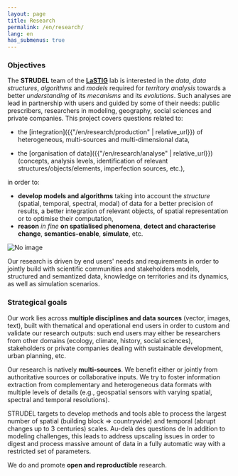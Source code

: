 ```yaml
---
layout: page
title: Research
permalink: /en/research/
lang: en
has_submenus: true
---
```


### Objectives
The **STRUDEL** team of the **[LaSTIG](https://umr-lastig.fr)** lab is interested in the *data*, *data structures*, *algorithms* and *models* required for *territory analysis* towards a better *understanding* of its *mecanisms* and its *evolutions*. Such analyses are lead in partnership with users and guided by some of their needs: public prescribers, researchers in modeling, geography, social sciences and private companies. This project covers questions related to:

- the [integration]({{"/en/research/production" | relative_url}}) of heterogeneous, multi-sources and multi-dimensional data,

- the [organisation of data]({{"/en/research/analyse" | relative_url}}) (concepts, analysis levels, identification of relevant structures/objects/elements, imperfection sources, etc.),

in order to:
- **develop models and algorithms** taking into account the *structure* (spatial, temporal, spectral, modal) of data for a better precision of results, a better integration of relevant objects, of spatial representation or to optimise their computation,
- **reason** *in fine* **on spatialised phenomena**, **detect and characterise change**,  **semantics-enable**, **simulate**, etc.

<img src="https://www.umr-lastig.fr/strudel/assets/images/graphical_abstract_en.png" alt="No image"/>

Our research is driven by end users' needs and requirements in order to jointly build with scientific communities and stakeholders models, structured and semantized data, knowledge on territories and its dynamics, as well as simulation scenarios.

### Strategical goals
Our work lies across **multiple disciplines and data sources** (vector, images, text), built with thematical and operational end users in order to custom and validate our research outputs:
such end users may either be researchers from other domains (ecology, climate, history, social sciences), stakeholders or private companies dealing with sustainable development, urban planning, etc.

Our research is natively **multi-sources**. We benefit either or jointly from authoritative sources or collaborative inputs. We try to foster information extraction from complementary and heterogeneous data formats with multiple levels of details (e.g., geospatial sensors with varying spatial, spectral and temporal resolutions).

STRUDEL targets to develop methods and tools able to process the largest number of spatial (building block &#8658; countrywide) and temporal  (abrupt changes up to 3 centuries) scales. Au-delà des questions de
In addition to modeling challenges, this leads to address upscaling issues in order to digest and process massive amount of data in a fully automatic way with a restricted set of parameters.

We do and promote **open and reproductible** research.